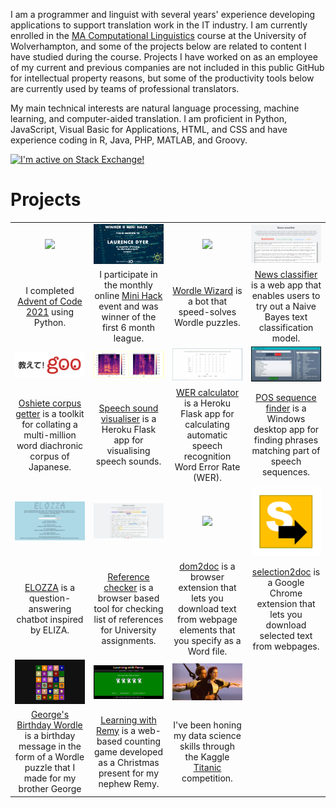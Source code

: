 <!--
**ljdyer/ljdyer** is a ✨ _special_ ✨ repository because its `README.md` (this file) appears on your GitHub profile. -->

I am a programmer and linguist with several years' experience developing applications to support translation work in the IT industry. I am currently enrolled in the <a href="https://www.wlv.ac.uk/courses/ma-computational-linguistics/">MA Computational Linguistics</a> course at the University of Wolverhampton, and some of the projects below are related to content I have studied during the course. Projects I have worked on as an employee of my current and previous companies are not included in this public GitHub for intellectual property reasons, but some of the productivity tools below are currently used by teams of professional translators.

My main technical interests are natural language processing, machine learning, and computer-aided translation. I am proficient in Python, JavaScript, Visual Basic for Applications, HTML, and CSS and have experience coding in R, Java, PHP, MATLAB, and Groovy.

<a href="https://stackoverflow.com/users/17568469/ljdyer"><img src="https://stackexchange.com/users/flair/23521233.png" width="208" height="58" alt="I'm active on Stack Exchange!" title="I'm active on Stack Exchange!"></a>

# Projects

<table style="width:100%; text-align:center; border:none; table-layout: fixed">
  <colgroup>
    <col style="max-width:25%">
    <col style="max-width:25%">
    <col style="max-width:25%">
    <col style="max-width:25%">
  </colgroup>  
  <tbody>
    <tr>
      <td width="25%" align="center"><a href="https://github.com/ljdyer/advent-of-code-2021" width="100%"><img src="https://github.com/ljdyer/readme-img/blob/main/AoC.jpg"></img></a></td>
      <td width="25%" align="center"><a href="https://github.com/ljdyer/ljdyer-minihack" width="100%"><img src="https://github.com/ljdyer/ljdyer-minihack/blob/main/img/certificate.png"></img></a></td>
      <td width="25%" align="center"><a href="https://github.com/ljdyer/wordle-wizard" width="100%"><img src="https://github.com/ljdyer/wordle-wizard/blob/main/readme-img/readme-img.PNG"></a></img>
      <td width="25%" align="center"><a href="https://github.com/ljdyer/news-classifier" width="100%"><img src="https://github.com/ljdyer/news-classifier/blob/main/readme-img/news-classifier-screenshot.PNG"></a></img>
    </tr>
    <tr>
      <td align="center">I completed <a href="https://github.com/ljdyer/advent-of-code-2021">Advent of Code 2021</a> using Python.</td>
      <td align="center">I participate in the monthly online <a href="https://github.com/ljdyer/ljdyer-minihack">Mini Hack</a> event and was winner of the first 6 month league.</td>
      <td align="center"><a href="https://github.com/ljdyer/wordle-wizard">Wordle Wizard</a> is a bot that speed-solves Wordle puzzles.</td>
      <td align="center"><a href="https://github.com/ljdyer/news-classifier">News classifier</a> is a web app that enables users to try out a Naive Bayes text classification model.</td>
    </tr>
    <tr>
      <td width="25%" align="center"><a href="https://github.com/ljdyer/oshiete-corpus-getter" width="100%"><img src="https://github.com/ljdyer/oshiete-corpus-getter/blob/main/readme-img/oshiete.png"></a></img>
      <td width="25%" align="center"><a href="https://github.com/ljdyer/speech-sound-visualiser" width="100%"><img src="https://github.com/ljdyer/speech-sound-visualiser/blob/main/readme-img/mel.PNG"></a></img></td>
      <td width="25%" align="center"><a href="https://github.com/ljdyer/wer-calculator" width="100%"><img src="https://github.com/ljdyer/wer-calculator/blob/main/readme-img/levenshtein.png"></a></img></td>
      <td width="25%" align="center"><a href="https://github.com/ljdyer/pos-sequence-finder" width="100%"><img src="https://github.com/ljdyer/POS-sequence-finder/blob/main/readme-img/app-screenshot.PNG"></a></img></td>
      </td>
    </tr>
    <tr>
      <td align="center"><a href="https://github.com/ljdyer/oshiete-corpus-getter">Oshiete corpus getter</a> is a toolkit for collating a multi-million word diachronic corpus of Japanese.</td>
      <td align="center"><a href="https://github.com/ljdyer/speech-sound-visualiser">Speech sound visualiser</a> is a Heroku Flask app for visualising speech sounds.</td>
      <td align="center"><a href="https://github.com/ljdyer/wer-calculator">WER calculator</a> is a Heroku Flask app for calculating automatic speech recognition Word Error Rate (WER).</td>
      <td align="center"><a href="https://github.com/ljdyer/pos-sequence-finder">POS sequence finder</a> is a Windows desktop app for finding phrases matching part of speech sequences.</td>
    </tr>
    <tr>
      <td width="25%" align="center"><a href="https://github.com/ljdyer/elozza" width="100%"><img src="https://github.com/ljdyer/ELOZZA/blob/main/readme-img/screenshot.PNG"></a></img>
      <td width="25%" align="center"><a href="https://github.com/ljdyer/reference-checker" width="100%"><img src="https://github.com/ljdyer/reference-checker/blob/main/site/img/youtube-thumbnail.PNG"></a></img></td>
      <td width="25%" align="center"><a href="https://github.com/ljdyer/dom2doc" width="100%"><img src="https://github.com/ljdyer/dom2doc/blob/main/Chrome/public/icon128.png"></a></img></td>
      <td width="25%" align="center"><a href="https://github.com/ljdyer/selection2doc" width="100%"><img src="https://github.com/ljdyer/selection2doc/blob/main/Chrome/public/icon128.png"></a></img></td>
    </tr>
    <tr>
      <td align="center"><a href="https://github.com/ljdyer/elozza">ELOZZA</a> is a question-answering chatbot inspired by ELIZA.</td>
      <td align="center"><a href="https://github.com/ljdyer/reference-checker">Reference checker</a> is a browser based tool for checking list of references for University assignments.</td>
      <td align="center"><a href="https://github.com/ljdyer/dom2doc">dom2doc</a> is a browser extension that lets you download text from webpage elements that you specify as a Word file.</td>
      <td align="center"><a href="https://github.com/ljdyer/selection2doc">selection2doc</a> is a Google Chrome extension that lets you download selected text from webpages.</td>
    </tr>
    <tr>
      <td width="25%" align="center"><a href="https://github.com/ljdyer/george-bday-wordle" width="100%"><img src="https://github.com/ljdyer/george-bday-wordle/blob/main/readme-img/bday-message.PNG"></a></img></td>
      <td width="25%" align="center"><a href="https://github.com/ljdyer/learning-with-remy" width="100%"><img src="https://github.com/ljdyer/learning-with-remy/blob/master/readme-img/ghostbusters-game.PNG"></a></img></td>
      <td width="25%" align="center"><a href="https://github.com/ljdyer/titanic" width="100%"><img src="https://github.com/ljdyer/titanic/blob/main/movie-img.jpg"></a></img>
    </tr>
    <tr>
      <td align="center"><a href="https://github.com/ljdyer/george-bday-wordle">George's Birthday Wordle</a> is a birthday message in the form of a Wordle puzzle that I made for my brother George</td>
      <td align="center"><a href="https://github.com/ljdyer/learning-with-remy">Learning with Remy</a> is a web-based counting game developed as a Christmas present for my nephew Remy.</td>
      <td align="center">I've been honing my data science skills through the Kaggle <a href="https://github.com/ljdyer/titanic">Titanic</a> competition.</td>
    </tr>
  </tbody>
</table>